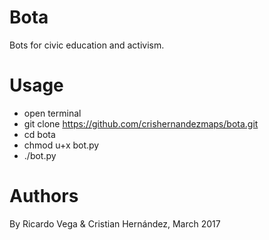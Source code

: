 # Bota
Bots for civic education and activism.

# Usage
- open terminal
- git clone https://github.com/crishernandezmaps/bota.git
- cd bota
- chmod u+x bot.py
- ./bot.py

# Authors
By Ricardo Vega & Cristian Hernández, March 2017
